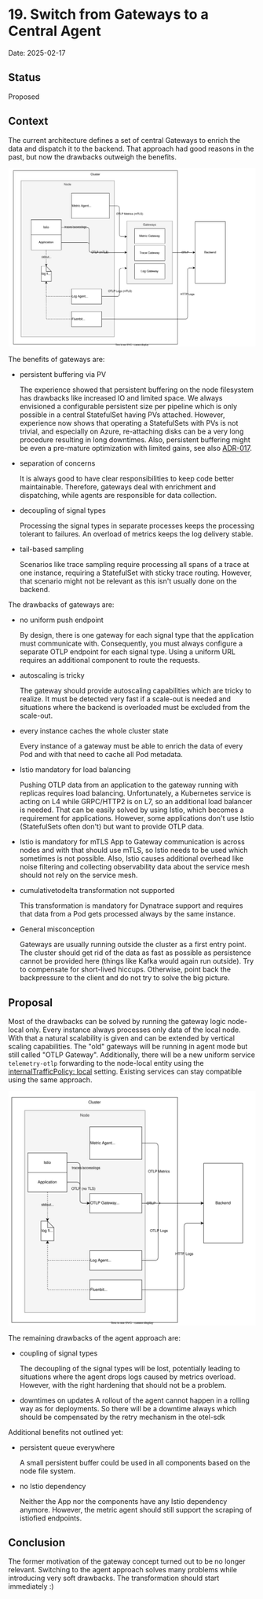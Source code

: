 # 19. Switch from Gateways to a Central Agent

Date: 2025-02-17

## Status

Proposed

## Context

The current architecture defines a set of central Gateways to enrich the data and dispatch it to the backend. That approach had good reasons in the past, but now the drawbacks outweigh the benefits.

![arch](./../assets/otlp-gateway-old.drawio.svg)

The benefits of gateways are:
- persistent buffering via PV

  The experience showed that persistent buffering on the node filesystem has drawbacks like increased IO and limited space. We always envisioned a configurable persistent size per pipeline which is only possible in a central StatefulSet having PVs attached. However, experience now shows that operating a StatefulSets with PVs is not trivial, and especially on Azure, re-attaching disks can be a very long procedure resulting in long downtimes. Also, persistent buffering might be even a pre-mature optimization with limited gains, see also [ADR-017](./017-fault-tolerant-otel-logging-setup.md).
- separation of concerns

  It is always good to have clear responsibilities to keep code better maintainable. Therefore, gateways deal with enrichment and dispatching, while agents are responsible for data collection.
- decoupling of signal types

  Processing the signal types in separate processes keeps the processing tolerant to failures. An overload of metrics keeps the log delivery stable.
- tail-based sampling

  Scenarios like trace sampling require processing all spans of a trace at one instance, requiring a StatefulSet with sticky trace routing. However, that scenario might not be relevant as this isn't usually done on the backend.

The drawbacks of gateways are:
- no uniform push endpoint

  By design, there is one gateway for each signal type that the application must communicate with. Consequently, you must always configure a separate OTLP endpoint for each signal type. Using a uniform URL requires an additional component to route the requests.
- autoscaling is tricky

  The gateway should provide autoscaling capabilities which are tricky to realize. It must be detected very fast if a scale-out is needed and situations where the backend is overloaded must be excluded from the scale-out.
- every instance caches the whole cluster state

  Every instance of a gateway must be able to enrich the data of every Pod and with that need to cache all Pod metadata.
- Istio mandatory for load balancing

  Pushing OTLP data from an application to the gateway running with replicas requires load balancing. Unfortunately, a Kubernetes service is acting on L4 while GRPC/HTTP2 is on L7, so an additional load balancer is needed. That can be easily solved by using Istio, which becomes a requirement for applications. However, some applications don't use Istio (StatefulSets often don't) but want to provide OTLP data.
- Istio is mandatory for mTLS
  App to Gateway communication is across nodes and with that should use mTLS, so Istio needs to be used which sometimes is not possible. Also, Istio causes additional overhead like noise filtering and collecting observability data about the service mesh should not rely on the service mesh.
- cumulativetodelta transformation not supported

  This transformation is mandatory for Dynatrace support and requires that data from a Pod gets processed always by the same instance.
- General misconception

  Gateways are usually running outside the cluster as a first entry point. The cluster should get rid of the data as fast as possible as persistence cannot be provided here (things like Kafka would again run outside). Try to compensate for short-lived hiccups. Otherwise, point back the backpressure to the client and do not try to solve the big picture.

## Proposal

Most of the drawbacks can be solved by running the gateway logic node-local only. Every instance always processes only data of the local node. With that a natural scalability is given and can be extended by vertical scaling capabilities. The "old" gateways will be running in agent mode but still called "OTLP Gateway". Additionally, there will be a new uniform service `telemetry-otlp` forwarding to the node-local entity using the [internalTrafficPolicy: local](https://kubernetes.io/docs/reference/networking/virtual-ips/#internal-traffic-policy) setting. Existing services can stay compatible using the same approach.

![arch](./../assets/otlp-gateway-new.drawio.svg)

The remaining drawbacks of the agent approach are:
- coupling of signal types

  The decoupling of the signal types will be lost, potentially leading to situations where the agent drops logs caused by metrics overload. However, with the right hardening that should not be a problem.
- downtimes on updates
  A rollout of the agent cannot happen in a rolling way as for deployments. So there will be a downtime always which should be compensated by the retry mechanism in the otel-sdk

Additional benefits not outlined yet:
- persistent queue everywhere

  A small persistent buffer could be used in all components based on the node file system.
- no Istio dependency

  Neither the App nor the components have any Istio dependency anymore. However, the metric agent should still support the scraping of istiofied endpoints.

## Conclusion

The former motivation of the gateway concept turned out to be no longer relevant. Switching to the agent approach solves many problems while introducing very soft drawbacks. The transformation should start immediately :)
